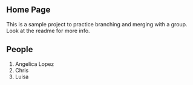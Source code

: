## Home Page

This is a sample project to practice branching and merging with a group. Look at the readme for more info.

## People

1. Angelica Lopez
2. Chris
3. Luisa
